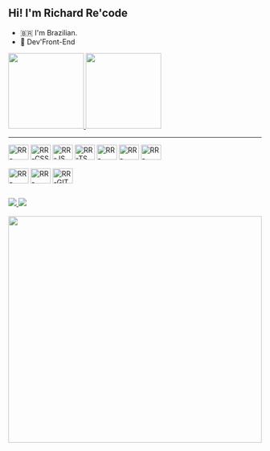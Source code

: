 ## Hi! I'm Richard Re'code
- 🇧🇷 I'm Brazilian.
- 🌱 Dev'Front-End

<div align="start">
  <a href="https://github.com/solicmoba">
    <img height="150em" src="https://github-readme-stats.vercel.app/api?username=solicmoba&show_icons=true&theme=dark&include_all_commits=true&count_private=true"/>
    <img height="150em" src="https://github-readme-stats.vercel.app/api/top-langs/?username=solicmoba&layout=compact&langs_count=7&theme=dark"/>
  </a>
</div>

<hr/>

<div style="display: inline_block">
  <div align="start">
    <img align="center" alt="RR-HTML" height="30" width="40" src="https://cdn.jsdelivr.net/gh/devicons/devicon@latest/icons/html5/html5-original.svg" title="HTML"/>
    <img align="center" alt="RR-CSS" height="30" width="40" src="https://cdn.jsdelivr.net/gh/devicons/devicon@latest/icons/css3/css3-original.svg" title="CSS"/>
    <img align="center" alt="RR-JS" height="30" width="40" src="https://cdn.jsdelivr.net/gh/devicons/devicon@latest/icons/javascript/javascript-original.svg" title="JS"/>
    <img align="center" alt="RR-TS" height="30" width="40" src="https://cdn.jsdelivr.net/gh/devicons/devicon@latest/icons/typescript/typescript-original.svg" title="TS"/>
    <img align="center" alt="RR-TAILWIND" height="30" width="40" src="https://cdn.jsdelivr.net/gh/devicons/devicon@latest/icons/tailwindcss/tailwindcss-original.svg" title="TAILWINDCSS"/>
    <img align="center" alt="RR-REACT" height="30" width="40" src="https://cdn.jsdelivr.net/gh/devicons/devicon@latest/icons/react/react-original.svg" title="REACTJS"/>
    <img align="center" alt="RR-NEXT" height="30" width="40" src="https://cdn.jsdelivr.net/gh/devicons/devicon@latest/icons/nextjs/nextjs-original.svg" title="NEXTJS"/>
  </div>
  <br/>
  <div align="start">
    <img align="center" alt="RR-NOTION" height="30" width="40" src="https://cdn.jsdelivr.net/gh/devicons/devicon@latest/icons/notion/notion-original.svg" title="NOTION"/>
    <img align="center" alt="RR-FIGMA" height="30" width="40" src="https://cdn.jsdelivr.net/gh/devicons/devicon@latest/icons/figma/figma-original.svg" title="FIGMA"/>
    <img align="center" alt="RR-GIT" height="30" width="40" src="https://cdn.jsdelivr.net/gh/devicons/devicon@latest/icons/git/git-original.svg" title="GIT"/>
  </div>
</div>

##

<div>
  <a href="https://instagram.com/richardrecode" target="_blank">
    <img src="https://img.shields.io/badge/-Instagram-%23E4405F?style=for-the-badge&logo=instagram&logoColor=white"/>
  </a>
  <a href="https://www.linkedin.com/in/richard-recode-26bb44247/" target="_blank">
    <img src="https://img.shields.io/badge/-LinkedIn-%230077B5?style=for-the-badge&logo=linkedin&logoColor=white"/>
  </a>
</div>
<br/>
    <div>
      <img height="450em" width="100%" style="object-fit: cover;" src="https://imgur.com/Vf2qS0G.jpg"/>
    </div>

  <!-- <a href="https://www.linkedin.com/in/richard-recode-26bb44247/" target="_blank">
    <img src="https://img.shields.io/badge/Portfolio-FF5722?style=for-the-badge&logo=todoist&logoColor=white"/>
  </a> >

<!--
HTML https://cdn.jsdelivr.net/gh/devicons/devicon@latest/icons/html5/html5-original.svg
CSS https://cdn.jsdelivr.net/gh/devicons/devicon@latest/icons/css3/css3-original.svg
JS https://cdn.jsdelivr.net/gh/devicons/devicon@latest/icons/javascript/javascript-original.svg
TS https://cdn.jsdelivr.net/gh/devicons/devicon@latest/icons/typescript/typescript-original.svg
TAILWIND https://cdn.jsdelivr.net/gh/devicons/devicon@latest/icons/tailwindcss/tailwindcss-original.svg
REACT https://cdn.jsdelivr.net/gh/devicons/devicon@latest/icons/react/react-original.svg
NEXT https://cdn.jsdelivr.net/gh/devicons/devicon@latest/icons/nextjs/nextjs-original.svg
FIGMA https://cdn.jsdelivr.net/gh/devicons/devicon@latest/icons/figma/figma-original.svg
NOTION https://cdn.jsdelivr.net/gh/devicons/devicon@latest/icons/notion/notion-original.svg
GIT https://cdn.jsdelivr.net/gh/devicons/devicon@latest/icons/git/git-original.svg
>
